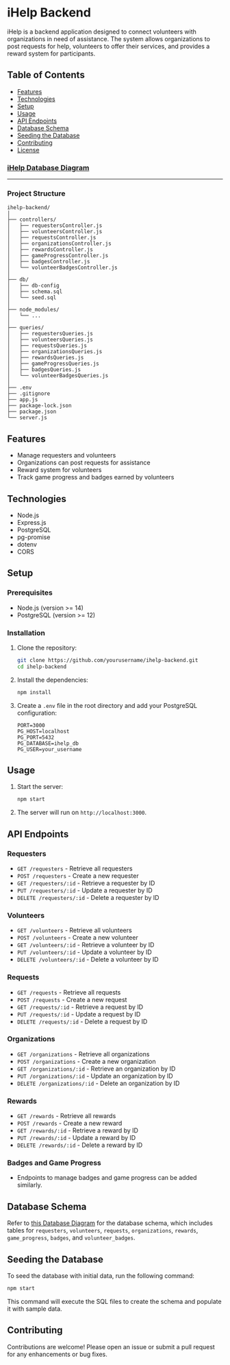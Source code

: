# iHelp Backend

iHelp is a backend application designed to connect volunteers with organizations in need of assistance. The system allows organizations to post requests for help, volunteers to offer their services, and provides a reward system for participants.

## Table of Contents

- [Features](#features)
- [Technologies](#technologies)
- [Setup](#setup)
- [Usage](#usage)
- [API Endpoints](#api-endpoints)
- [Database Schema](#database-schema)
- [Seeding the Database](#seeding-the-database)
- [Contributing](#contributing)
- [License](#license)

### [iHelp Database Diagram](https://dbdiagram.io/d/iHelp-66f49db63430cb846ca4076d)

<hr />

### Project Structure

```
ihelp-backend/
│
├── controllers/
│   ├── requestersController.js
│   ├── volunteersController.js
│   ├── requestsController.js
│   ├── organizationsController.js
│   ├── rewardsController.js
│   ├── gameProgressController.js
│   ├── badgesController.js
│   └── volunteerBadgesController.js
│
├── db/
│   ├── db-config
│   ├── schema.sql
│   └── seed.sql
│
├── node_modules/
│   └── ...
│
├── queries/
│   ├── requestersQueries.js
│   ├── volunteersQueries.js
│   ├── requestsQueries.js
│   ├── organizationsQueries.js
│   ├── rewardsQueries.js
│   ├── gameProgressQueries.js
│   ├── badgesQueries.js
│   └── volunteerBadgesQueries.js
│
├── .env
├── .gitignore
├── app.js
├── package-lock.json
├── package.json
└── server.js
```

## Features

- Manage requesters and volunteers
- Organizations can post requests for assistance
- Reward system for volunteers
- Track game progress and badges earned by volunteers

## Technologies

- Node.js
- Express.js
- PostgreSQL
- pg-promise
- dotenv
- CORS

## Setup

### Prerequisites

- Node.js (version >= 14)
- PostgreSQL (version >= 12)

### Installation

1. Clone the repository:

   ```bash
   git clone https://github.com/yourusername/ihelp-backend.git
   cd ihelp-backend
   ```

2. Install the dependencies:

   ```bash
   npm install
   ```

3. Create a `.env` file in the root directory and add your PostgreSQL configuration:
   ```env
   PORT=3000
   PG_HOST=localhost
   PG_PORT=5432
   PG_DATABASE=ihelp_db
   PG_USER=your_username
   ```

## Usage

1. Start the server:

   ```bash
   npm start
   ```

2. The server will run on `http://localhost:3000`.

## API Endpoints

### Requesters

- `GET /requesters` - Retrieve all requesters
- `POST /requesters` - Create a new requester
- `GET /requesters/:id` - Retrieve a requester by ID
- `PUT /requesters/:id` - Update a requester by ID
- `DELETE /requesters/:id` - Delete a requester by ID

### Volunteers

- `GET /volunteers` - Retrieve all volunteers
- `POST /volunteers` - Create a new volunteer
- `GET /volunteers/:id` - Retrieve a volunteer by ID
- `PUT /volunteers/:id` - Update a volunteer by ID
- `DELETE /volunteers/:id` - Delete a volunteer by ID

### Requests

- `GET /requests` - Retrieve all requests
- `POST /requests` - Create a new request
- `GET /requests/:id` - Retrieve a request by ID
- `PUT /requests/:id` - Update a request by ID
- `DELETE /requests/:id` - Delete a request by ID

### Organizations

- `GET /organizations` - Retrieve all organizations
- `POST /organizations` - Create a new organization
- `GET /organizations/:id` - Retrieve an organization by ID
- `PUT /organizations/:id` - Update an organization by ID
- `DELETE /organizations/:id` - Delete an organization by ID

### Rewards

- `GET /rewards` - Retrieve all rewards
- `POST /rewards` - Create a new reward
- `GET /rewards/:id` - Retrieve a reward by ID
- `PUT /rewards/:id` - Update a reward by ID
- `DELETE /rewards/:id` - Delete a reward by ID

### Badges and Game Progress

- Endpoints to manage badges and game progress can be added similarly.

## Database Schema

Refer to [this Database Diagram](https://dbdiagram.io/d/iHelp-66f49db63430cb846ca4076d) for the database schema, which includes tables for `requesters`, `volunteers`, `requests`, `organizations`, `rewards`, `game_progress`, `badges`, and `volunteer_badges`.

## Seeding the Database

To seed the database with initial data, run the following command:

```bash
npm start
```

This command will execute the SQL files to create the schema and populate it with sample data.

## Contributing

Contributions are welcome! Please open an issue or submit a pull request for any enhancements or bug fixes.
